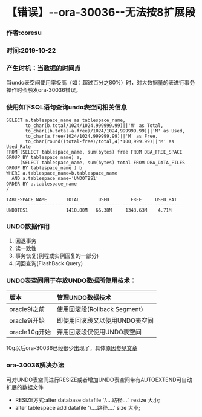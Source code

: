 # 【错误】--ora-30036--无法按8扩展段  
### 作者:coresu  
### 时间:2019-10-22  


### 产生时机：当数据的时间点
当undo表空间使用率极高（如：超过百分之80%）时，对大数据量的表进行事务操作时会触发ora-30036错误。

### 使用如下SQL语句查询undo表空间相关信息
```shell
SELECT a.tablespace_name as tablespace_name,
       to_char(b.total/1024/1024,999999.99)||'M' as Total,
       to_char((b.total-a.free)/1024/1024,999999.99)||'M' as Used,
       to_char(a.free/1024/1024,999999.99)||'M' as Free,
       to_char(round((total-free)/total,4)*100,999.99)||'M' as Used_Rate
FROM (SELECT tablespace_name, sum(bytes) free FROM DBA_FREE_SPACE GROUP BY tablespace_name) a,
     (SELECT tablespace_name, sum(bytes) total FROM DBA_DATA_FILES GROUP BY tablespace_name ) b
WHERE a.tablespace_name=b.tablespace_name
  AND a.tablespace_name='UNDOTBS1'
ORDER BY a.tablespace_name
/

TABLESPACE_NAME       TOTAL       USED        FREE     USED_RAT
--------------------- -------   ---------- ----------- ---------
UNDOTBS1              1410.00M   66.38M     1343.63M    4.71M
```

### UNDO数据作用
1. 回退事务
2. 读一致性
3. 事务恢复(例程或实例回复的一部分)
4. 闪回查询(FlashBack Query)

### UNDO表空间用于存放UNDO数据所使用技术：
| 版本 | 管理UNDO数据技术 |
| :--- | :--- |
| oracle9i之前 | 使用回滚段(Rollback Segment) | 
| oracle9i开始 | 即使用回滚段又以使用UNDO表空间 |  
| oracle10g开始 | 弃用回滚段仅使用UNDO表空间 |

10g以后ora-30036已经很少出现了，具体原因[参见文章](./【错误】--ORA-01555--快照太旧与AUM介绍.md)

### ora-30036解决办法  
可对UNDO表空间进行RESIZE或者增加UNDO表空间带有AUTOEXTEND可自动扩展的数据文件  
* RESIZE方式:alter database datafile '/....路径....' resize 大小;
* alter tablespace add datafile '/....路径....' size 大小;


